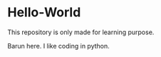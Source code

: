 # Hello-World
This repository is only made for learning purpose.

Barun here. I like coding in python.
